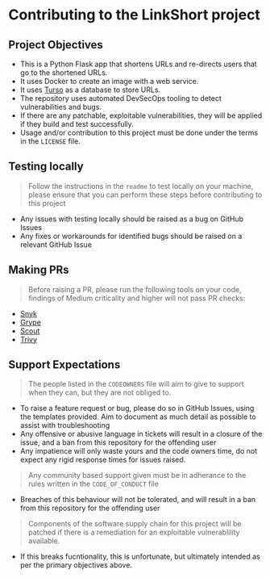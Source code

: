 # Contributing to the LinkShort project

## Project Objectives

- This is a Python Flask app that shortens URLs and re-directs users that go to the shortened URLs.
- It uses Docker to create an image with a web service.
- It uses [Turso](https://turso.tech) as a database to store URLs.
- The repository uses automated DevSecOps tooling to detect vulnerabilities and bugs.
- If there are any patchable, exploitable vulnerabilities, they will be applied if they build and test successfully.
- Usage and/or contribution to this project must be done under the terms in the `LICENSE` file.

## Testing locally

> Follow the instructions in the `readme` to test locally on your machine, please ensure that you can perform these steps before contributing to this project
- Any issues with testing locally should be raised as a bug on GitHub Issues
- Any fixes or workarounds for identified bugs should be raised on a relevant GitHub Issue

## Making PRs

> Before raising a PR, please run the following tools on your code, findings of Medium criticality and higher will not pass PR checks:
- [Snyk](https://docs.snyk.io/scan-using-snyk/working-with-snyk-in-your-environment/running-scans#run-tests-manually)
- [Grype](https://github.com/anchore/grype/?tab=readme-ov-file#getting-started)
- [Scout](https://docs.docker.com/scout/quickstart/)
- [Trivy](https://trivy.dev/latest/docs/target/container_image/)

## Support Expectations

> The people listed in the `CODEOWNERS` file will aim to give to support when they can, but they are not obliged to.
- To raise a feature request or bug, please do so in GitHub Issues, using the templates provided. Aim to document as much detail as possible to assist with troubleshooting
- Any offensive or abusive language in tickets will result in a closure of the issue, and a ban from this repository for the offending user
- Any impatience will only waste yours and the code owners time, do not expect any rigid response times for issues raised.
> Any community based support given must be in adherance to the rules written in the `CODE_OF_CONDUCT` file
- Breaches of this behaviour will not be tolerated, and will result in a ban from this repository for the offending user
> Components of the software supply chain for this project will be patched if there is a remediation for an exploitable vulnerablility available.
- If this breaks fucntionality, this is unfortunate, but ultimately intended as per the primary objectives above.
